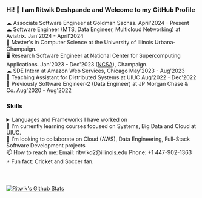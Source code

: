 ### Hi! 👋 I am Ritwik Deshpande and Welcome to my GitHub Profile

☁ Associate Software Engineer at Goldman Sachss. April'2024 - Present </br>
☁ Software Engineer (MTS, Data Engineer, Multicloud Networking) at Aviatrix. Jan'2024 - April'2024 </br>
📖 Master's in Computer Science at the University of Illinois Urbana-Champaign. </br>
🖥 Research Software Engineer at National Center for Supercomputing Applications. Jan'2023 - Dec'2023 ([NCSA](https://ncsa.illinois.edu/)), Champaign.  </br>
☁ SDE Intern at Amazon Web Services, Chicago May'2023 - Aug'2023 </br>
📖 Teaching Assistant for Distributed Systems at UIUC Aug'2022 - Dec'2022 </br>
🏦 Previously Software Engineer-2 (Data Engineer) at JP Morgan Chase & Co. Aug'2020 - Aug'2022 </br>

### Skills
<details>
<summary>Languages and Frameworks I have worked on </summary>

| Technology | Details |
|-----:|-----------|
|     Languages | Python3, Java, JavaScript, TypeScript, C, C++, Bash, SQL|
|     Technologies/Frameworks | Spark, Kafka, Splunk, Spring, Dagger, Mockito, Flask, Jenkins, React, Node, Git, Android(SDK) |
|     Cloud Technologies | Docker, Singularity, Kubernetes, AWS(Certified), GCP       |
|     Databases | MySQL, Oracle 19c, MongoDB, Cassandra      |

</details>
🌱 I’m currently learning courses focused on Systems, Big Data and Cloud at UIUC. </br>
👯 I’m looking to collaborate on Cloud (AWS), Data Engineering, Full-Stack Software Development projects </br>
📫 How to reach me: Email: ritwikd2@illinois.edu  Phone: +1 447-902-1363 </br>
⚡ Fun fact: Cricket and Soccer fan. </br>
</br>
</br>
  
[![Ritwik's Github Stats](https://github-readme-stats.vercel.app/api?username=ritwik-deshpande&show_icons=true&count_private=true&theme=blue)](https://github.com/ritwik-deshpande/github-readme-stats)

<!--
**ritwik-deshpande/ritwik-deshpande** is a ✨ _special_ ✨ repository because its `README.md` (this file) appears on your GitHub profile.

Here are some ideas to get you started:
- 🔭 I’m currently working on ...
- 🌱 I’m currently learning ...
- 👯 I’m looking to collaborate on ...
- 🤔 I’m looking for help with ...
- 💬 Ask me about ...
- 📫 How to reach me: ...
- 😄 Pronouns: ...
- ⚡ Fun fact: ...
-->
